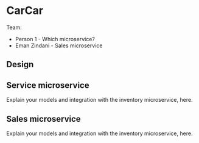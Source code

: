 # CarCar

Team:

* Person 1 - Which microservice?
* Eman Zindani - Sales microservice

## Design

## Service microservice

Explain your models and integration with the inventory
microservice, here.

## Sales microservice

Explain your models and integration with the inventory
microservice, here.

